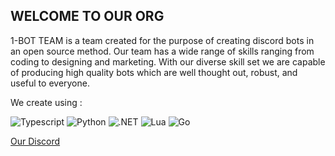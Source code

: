 ## WELCOME TO OUR ORG

1-BOT TEAM is a team created for the purpose of creating discord bots in an open source method. Our team has a wide range of skills ranging from coding to designing and marketing. With our diverse skill set we are capable of producing high quality bots which are well thought out, robust, and useful to everyone.


We create using :

![Typescript](https://img.shields.io/badge/-Typescript-3178c6?logo=typescript&logoColor=white&logoWidth=30)
![Python](https://img.shields.io/badge/-Python-ffde57?logo=python&logoColor=white&logoWidth=30)
![.NET](https://img.shields.io/badge/-.NET-512BD4?logo=.net&logoColor=white&logoWidth=30)
![Lua](https://img.shields.io/badge/-Lua-2C2D72?logo=lua&logoColor=white&logoWidth=30)
![Go](https://img.shields.io/badge/-Go-00ADD8?logo=go&logoColor=white&logoWidth=30)

[Our Discord](https://discord.gg/MStx3eM5dt)
